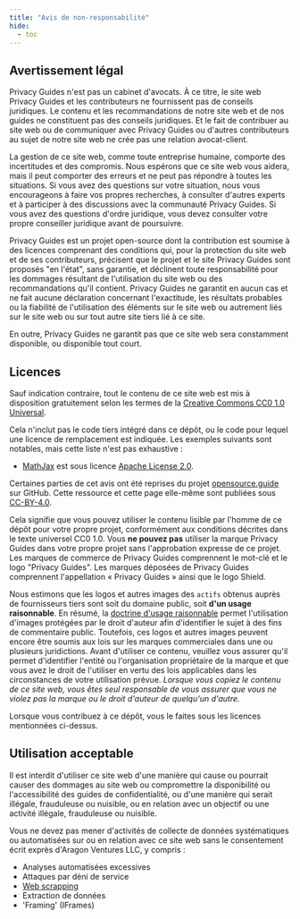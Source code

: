 ```yaml
---
title: "Avis de non-responsabilité"
hide:
  - toc
---
```


## Avertissement légal

Privacy Guides n'est pas un cabinet d'avocats. À ce titre, le site web Privacy Guides et les contributeurs ne fournissent pas de conseils juridiques. Le contenu et les recommandations de notre site web et de nos guides ne constituent pas des conseils juridiques. Et le fait de contribuer au site web ou de communiquer avec Privacy Guides ou d'autres contributeurs au sujet de notre site web ne crée pas une relation avocat-client.

La gestion de ce site web, comme toute entreprise humaine, comporte des incertitudes et des compromis. Nous espérons que ce site web vous aidera, mais il peut comporter des erreurs et ne peut pas répondre à toutes les situations. Si vous avez des questions sur votre situation, nous vous encourageons à faire vos propres recherches, à consulter d'autres experts et à participer à des discussions avec la communauté Privacy Guides. Si vous avez des questions d'ordre juridique, vous devez consulter votre propre conseiller juridique avant de poursuivre.

Privacy Guides est un projet open-source dont la contribution est soumise à des licences comprenant des conditions qui, pour la protection du site web et de ses contributeurs, précisent que le projet et le site Privacy Guides sont proposés "en l'état", sans garantie, et déclinent toute responsabilité pour les dommages résultant de l'utilisation du site web ou des recommandations qu'il contient. Privacy Guides ne garantit en aucun cas et ne fait aucune déclaration concernant l'exactitude, les résultats probables ou la fiabilité de l'utilisation des éléments sur le site web ou autrement liés sur le site web ou sur tout autre site tiers lié à ce site.

En outre, Privacy Guides ne garantit pas que ce site web sera constamment disponible, ou disponible tout court.

## Licences

Sauf indication contraire, tout le contenu de ce site web est mis à disposition gratuitement selon les termes de la [Creative Commons CC0 1.0 Universal](https://github.com/privacyguides/privacyguides.org/blob/main/LICENSE).

Cela n'inclut pas le code tiers intégré dans ce dépôt, ou le code pour lequel une licence de remplacement est indiquée. Les exemples suivants sont notables, mais cette liste n'est pas exhaustive :

* [MathJax](https://github.com/privacyguides/privacyguides.org/blob/main/docs/javascripts/mathjax.js) est sous licence [Apache License 2.0](https://github.com/privacyguides/privacyguides.org/blob/main/docs/javascripts/LICENSE.mathjax.txt).

Certaines parties de cet avis ont été reprises du projet [opensource.guide](https://github.com/github/opensource.guide/blob/master/notices.md) sur GitHub. Cette ressource et cette page elle-même sont publiées sous [CC-BY-4.0](https://github.com/github/opensource.guide/blob/master/LICENSE).

Cela signifie que vous pouvez utiliser le contenu lisible par l'homme de ce dépôt pour votre propre projet, conformément aux conditions décrites dans le texte universel CC0 1.0. Vous **ne pouvez pas** utiliser la marque Privacy Guides dans votre propre projet sans l'approbation expresse de ce projet. Les marques de commerce de Privacy Guides comprennent le mot-clé et le logo "Privacy Guides". Les marques déposées de Privacy Guides comprennent l'appellation « Privacy Guides » ainsi que le logo Shield.

Nous estimons que les logos et autres images des `actifs` obtenus auprès de fournisseurs tiers sont soit du domaine public, soit **d'un usage raisonnable**. En résumé, la [doctrine d'usage raisonnable](https://fr.wikipedia.org/wiki/Fair_use) permet l'utilisation d'images protégées par le droit d'auteur afin d'identifier le sujet à des fins de commentaire public. Toutefois, ces logos et autres images peuvent encore être soumis aux lois sur les marques commerciales dans une ou plusieurs juridictions. Avant d'utiliser ce contenu, veuillez vous assurer qu'il permet d'identifier l'entité ou l'organisation propriétaire de la marque et que vous avez le droit de l'utiliser en vertu des lois applicables dans les circonstances de votre utilisation prévue. *Lorsque vous copiez le contenu de ce site web, vous êtes seul responsable de vous assurer que vous ne violez pas la marque ou le droit d'auteur de quelqu'un d'autre.*

Lorsque vous contribuez à ce dépôt, vous le faites sous les licences mentionnées ci-dessus.

## Utilisation acceptable

Il est interdit d'utiliser ce site web d'une manière qui cause ou pourrait causer des dommages au site web ou compromettre la disponibilité ou l'accessibilité des guides de confidentialité, ou d'une manière qui serait illégale, frauduleuse ou nuisible, ou en relation avec un objectif ou une activité illégale, frauduleuse ou nuisible.

Vous ne devez pas mener d'activités de collecte de données systématiques ou automatisées sur ou en relation avec ce site web sans le consentement écrit exprès d'Aragon Ventures LLC, y compris :

* Analyses automatisées excessives
* Attaques par déni de service
* [Web scrapping](https://fr.wikipedia.org/wiki/Web_scraping)
* Extraction de données
* 'Framing' (IFrames)
